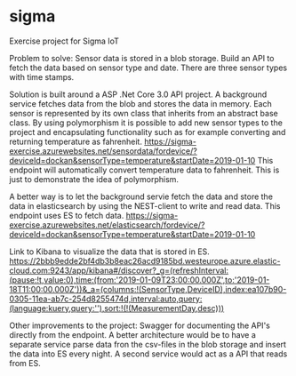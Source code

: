 # sigma
Exercise project for Sigma IoT

Problem to solve:
Sensor data is stored in a blob storage.
Build an API to fetch the data based on sensor type and date.
There are three sensor types with time stamps.

Solution is built around a ASP .Net Core 3.0 API project.
A background service fetches data from the blob and stores the data in memory. Each sensor is represented by its own class that inherits from an abstract base class.
By using polymorphism it is possible to add new sensor types to the project and encapsulating functionality such as for example converting and returning temperature as fahrenheit.
https://sigma-exercise.azurewebsites.net/sensordata/fordevice/?deviceId=dockan&sensorType=temperature&startDate=2019-01-10
This endpoint will automatically convert temperature data to fahrenheit. This is just to demonstrate the idea of polymorphism.

A better way is to let the background servie fetch the data and store the data in elasticsearch by using the NEST-client to write and read data.
This endpoint uses ES to fetch data.
https://sigma-exercise.azurewebsites.net/elasticsearch/fordevice/?deviceId=dockan&sensorType=temperature&startDate=2019-01-10

Link to Kibana to visualize the data that is stored in ES.
https://2bbb9edde2bf4db3b8eac26acd9185bd.westeurope.azure.elastic-cloud.com:9243/app/kibana#/discover?_g=(refreshInterval:(pause:!t,value:0),time:(from:'2019-01-09T23:00:00.000Z',to:'2019-01-18T11:00:00.000Z'))&_a=(columns:!(SensorType,DeviceID),index:ea107b90-0305-11ea-ab7c-254d8255474d,interval:auto,query:(language:kuery,query:''),sort:!(!(MeasurementDay,desc)))

Other improvements to the project:
Swagger for documenting the API's directly from the endpoint.
A better architecture would be to have a separate service parse data fron the csv-files in the blob storage and 
insert the data into ES every night.
A second service would act as a API that reads from ES.
